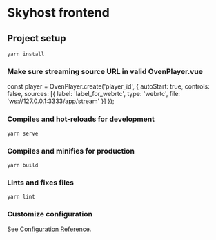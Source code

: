 # Skyhost frontend

## Project setup
```
yarn install
```

### Make sure streaming source URL in valid OvenPlayer.vue
const player = OvenPlayer.create('player_id', {
    autoStart: true,
    controls: false,
    sources: [{
      label: 'label_for_webrtc',
      type: 'webrtc',
      file: 'ws://127.0.0.1:3333/app/stream'
    }]
  });

### Compiles and hot-reloads for development
```
yarn serve
```

### Compiles and minifies for production
```
yarn build
```

### Lints and fixes files
```
yarn lint
```

### Customize configuration
See [Configuration Reference](https://cli.vuejs.org/config/).
